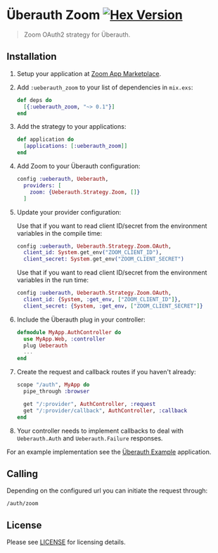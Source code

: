 # Überauth Zoom [![Hex Version](https://img.shields.io/hexpm/v/ueberauth_zoom.svg)](https://hex.pm/packages/ueberauth_zoom)

> Zoom OAuth2 strategy for Überauth.

## Installation

1. Setup your application at [Zoom App Marketplace](https://marketplace.zoom.us/).

1. Add `:ueberauth_zoom` to your list of dependencies in `mix.exs`:

    ```elixir
    def deps do
      [{:ueberauth_zoom, "~> 0.1"}]
    end
    ```

1. Add the strategy to your applications:

    ```elixir
    def application do
      [applications: [:ueberauth_zoom]]
    end
    ```

1. Add Zoom to your Überauth configuration:

    ```elixir
    config :ueberauth, Ueberauth,
      providers: [
        zoom: {Ueberauth.Strategy.Zoom, []}
      ]
    ```

1.  Update your provider configuration:

    Use that if you want to read client ID/secret from the environment
    variables in the compile time:

    ```elixir
    config :ueberauth, Ueberauth.Strategy.Zoom.OAuth,
      client_id: System.get_env("ZOOM_CLIENT_ID"),
      client_secret: System.get_env("ZOOM_CLIENT_SECRET")
    ```

    Use that if you want to read client ID/secret from the environment
    variables in the run time:

    ```elixir
    config :ueberauth, Ueberauth.Strategy.Zoom.OAuth,
      client_id: {System, :get_env, ["ZOOM_CLIENT_ID"]},
      client_secret: {System, :get_env, ["ZOOM_CLIENT_SECRET"]}
    ```

1.  Include the Überauth plug in your controller:

    ```elixir
    defmodule MyApp.AuthController do
      use MyApp.Web, :controller
      plug Ueberauth
      ...
    end
    ```

1.  Create the request and callback routes if you haven't already:

    ```elixir
    scope "/auth", MyApp do
      pipe_through :browser

      get "/:provider", AuthController, :request
      get "/:provider/callback", AuthController, :callback
    end
    ```

1. Your controller needs to implement callbacks to deal with `Ueberauth.Auth` and `Ueberauth.Failure` responses.

For an example implementation see the [Überauth Example](https://github.com/ueberauth/ueberauth_example) application.

## Calling

Depending on the configured url you can initiate the request through:

    /auth/zoom
    
## License

Please see [LICENSE](https://github.com/svycal/ueberauth_zoom/blob/master/LICENSE) for licensing details.
